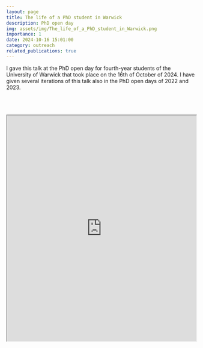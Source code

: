 ```yaml
---
layout: page
title: The life of a PhD student in Warwick
description: PhD open day
img: assets/img/The_life_of_a_PhD_student_in_Warwick.png
importance: 1
date: 2024-10-16 15:01:00
category: outreach
related_publications: true
---
```


I gave this talk at the PhD open day for fourth-year students of the University of Warwick that took place on the 16th of October of 2024. I have given several iterations of this talk also in the PhD open days of 2022 and 2023.

<div style="padding-bottom: 100px; padding-top: 50px;">
<iframe src="https://drive.google.com/file/d/1rjsKdARQ-yPbVHjPYiYB1iL9yXoeX5H-/preview" width="100%" height="600px" allow="autoplay"></iframe>
</div>
